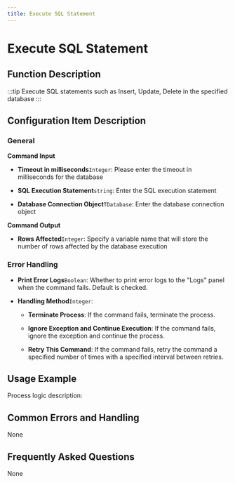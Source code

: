 ```yaml
---
title: Execute SQL Statement
---
```


# Execute SQL Statement

## Function Description

:::tip 
Execute SQL statements such as Insert, Update, Delete in the specified database
:::

## Configuration Item Description

### General

**Command Input**

- **Timeout in milliseconds**`Integer`: Please enter the timeout in milliseconds for the database

- **SQL Execution Statement**`string`: Enter the SQL execution statement

- **Database Connection Object**`TDatabase`: Enter the database connection object


**Command Output**

- **Rows Affected**`Integer`: Specify a variable name that will store the number of rows affected by the database execution


### Error Handling

- **Print Error Logs**`Boolean`: Whether to print error logs to the "Logs" panel when the command fails. Default is checked. 

- **Handling Method**`Integer`:

    - **Terminate Process**: If the command fails, terminate the process.

    - **Ignore Exception and Continue Execution**: If the command fails, ignore the exception and continue the process.

    - **Retry This Command**: If the command fails, retry the command a specified number of times with a specified interval between retries.

## Usage Example

Process logic description:

## Common Errors and Handling

None

## Frequently Asked Questions

None

